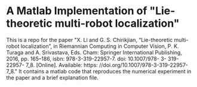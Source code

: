 # A Matlab Implementation of "Lie-theoretic multi-robot localization"
This is a repo for the paper "X. Li and G. S. Chirikjian, “Lie-theoretic multi-robot localization”, in Riemannian Computing in Computer Vision, P. K. Turaga and A. Srivastava, Eds. Cham: Springer International
Publishing, 2016, pp. 165–186, isbn: 978-3-319-22957-7. doi: 10.1007/978- 3- 319- 22957- 7_8. [Online]. Available: https: //doi.org/10.1007/978-3-319-22957-7_8."
It contains a matlab code that reproduces the numerical experiment in the paper and a brief explanation file.
